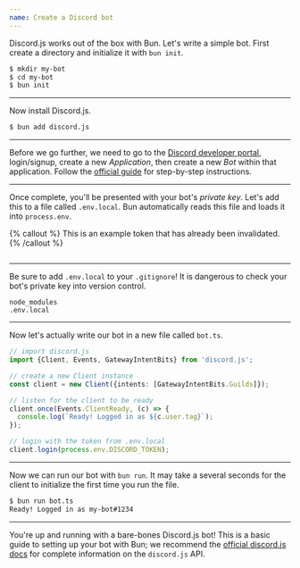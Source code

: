 ```yaml
---
name: Create a Discord bot
---
```


Discord.js works out of the box with Bun. Let's write a simple bot. First create a directory and initialize it with `bun init`.

```sh
$ mkdir my-bot
$ cd my-bot
$ bun init
```

---

Now install Discord.js.

```sh
$ bun add discord.js
```

---

Before we go further, we need to go to the [Discord developer portal](https://discord.com/developers/applications), login/signup, create a new _Application_, then create a new _Bot_ within that application. Follow the [official guide](https://discordjs.guide/preparations/setting-up-a-bot-application.html#creating-your-bot) for step-by-step instructions.

---

Once complete, you'll be presented with your bot's _private key_. Let's add this to a file called `.env.local`. Bun automatically reads this file and loads it into `process.env`.

{% callout %}
This is an example token that has already been invalidated.
{% /callout %}

```txt#.env.local
```

---

Be sure to add `.env.local` to your `.gitignore`! It is dangerous to check your bot's private key into version control.

```txt#.gitignore
node_modules
.env.local
```

---

Now let's actually write our bot in a new file called `bot.ts`.

```ts#bot.ts
// import discord.js
import {Client, Events, GatewayIntentBits} from 'discord.js';

// create a new Client instance
const client = new Client({intents: [GatewayIntentBits.Guilds]});

// listen for the client to be ready
client.once(Events.ClientReady, (c) => {
  console.log(`Ready! Logged in as ${c.user.tag}`);
});

// login with the token from .env.local
client.login(process.env.DISCORD_TOKEN);
```

---

Now we can run our bot with `bun run`. It may take a several seconds for the client to initialize the first time you run the file.

```sh
$ bun run bot.ts
Ready! Logged in as my-bot#1234
```

---

You're up and running with a bare-bones Discord.js bot! This is a basic guide to setting up your bot with Bun; we recommend the [official discord.js docs](https://discordjs.guide/) for complete information on the `discord.js` API.
